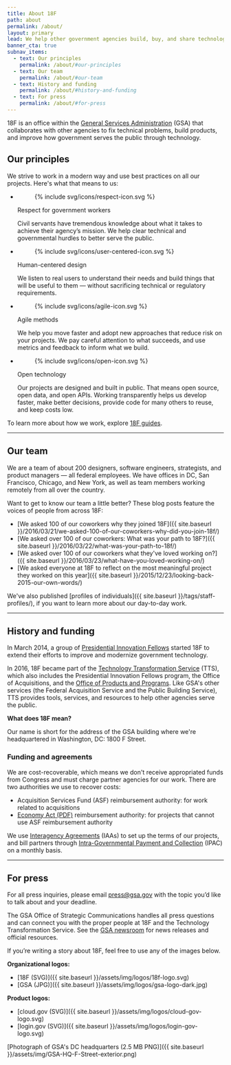 ```yaml
---
title: About 18F
path: about
permalink: /about/
layout: primary
lead: We help other government agencies build, buy, and share technology products.
banner_cta: true
subnav_items:
  - text: Our principles
    permalink: /about/#our-principles
  - text: Our team
    permalink: /about/#our-team
  - text: History and funding
    permalink: /about/#history-and-funding
  - text: For press
    permalink: /about/#for-press
---
```


18F is an office within the [General Services Administration](https://www.gsa.gov/) (GSA) that collaborates with other agencies to fix technical problems, build products, and improve how government serves the public through technology.

## Our principles

We strive to work in a modern way and use best practices on all our projects. Here's what that means to us:

<ul class="icon-list-wrapper">
  <li class="icon-list">
    <figure class="icon-list-image">{% include svg/icons/respect-icon.svg %}</figure>
    <div class="icon-list-text">
      <p class="p-bold">Respect for government workers</p>
      <p>Civil servants have tremendous knowledge about what it takes to achieve their agency’s mission. We help clear technical and governmental hurdles to better serve the public.</p>
    </div>
  </li>

  <li class="icon-list">
    <figure class="icon-list-image">{% include svg/icons/user-centered-icon.svg %}</figure>
    <div class="icon-list-text">
      <p class="p-bold">Human-centered design</p>
      <p>We listen to real users to understand their needs and build things that will be useful to them — without sacrificing technical or regulatory requirements.</p>
    </div>
  </li>

  <li class="icon-list">
    <figure class="icon-list-image">{% include svg/icons/agile-icon.svg %}</figure>
    <div class="icon-list-text">
      <p class="p-bold">Agile methods</p>
      <p>We help you move faster and adopt new approaches that reduce risk on your projects. We pay careful attention to what succeeds, and use metrics and feedback to inform what we build.</p>
    </div>
  </li>

  <li class="icon-list">
    <figure class="icon-list-image">{% include svg/icons/open-icon.svg %}</figure>
    <div class="icon-list-text">
      <p class="p-bold">Open technology</p>
      <p>Our projects are designed and built in public. That means open source, open data, and open APIs. Working transparently helps us develop faster, make better decisions, provide code for many others to reuse, and keep costs low.</p>
    </div>
  </li>
</ul>

To learn more about how we work, explore [18F guides](https://pages.18f.gov/guides/).

-----

## Our team

We are a team of about 200 designers, software engineers, strategists, and product managers — all federal employees. We have offices in DC, San Francisco, Chicago, and New York, as well as team members working remotely from all over the country.

Want to get to know our team a little better? These blog posts feature the voices of people from across 18F:

- [We asked 100 of our coworkers why they joined 18F]({{ site.baseurl }}/2016/03/21/we-asked-100-of-our-coworkers-why-did-you-join-18f/)
- [We asked over 100 of our coworkers: What was your path to 18F?]({{ site.baseurl }}/2016/03/22/what-was-your-path-to-18f/)
- [We asked over 100 of our coworkers what they've loved working on?]({{ site.baseurl }}/2016/03/23/what-have-you-loved-working-on/)
- [We asked everyone at 18F to reflect on the most meaningful project they worked on this year]({{ site.baseurl }}/2015/12/23/looking-back-2015-our-own-words/)

We've also published [profiles of individuals]({{ site.baseurl }}/tags/staff-profiles/), if you want to learn more about our day-to-day work.

-----

## History and funding

In March 2014, a group of [Presidential Innovation Fellows](https://presidentialinnovationfellows.gov/) started 18F to extend their efforts to improve and modernize government technology.

In 2016, 18F became part of the [Technology Transformation Service](https://www.gsa.gov/tts) (TTS), which also includes the Presidential Innovation Fellows program, the Office of Acquisitions, and the [Office of Products and Programs](https://www.gsa.gov/portal/content/124174). Like GSA's other services (the Federal Acquisition Service and the Public Building Service), TTS provides tools, services, and resources to help other agencies serve the public.

**What does 18F mean?**

Our name is short for the address of the GSA building where we're headquartered in Washington, DC: 1800 F Street.

### Funding and agreements

We are cost-recoverable, which means we don't receive appropriated funds from Congress and must charge partner agencies for our work. There are two authorities we use to recover costs:

- Acquisition Services Fund (ASF) reimbursement authority: for work related to acquisitions
- [Economy Act (PDF)](http://www.gc.noaa.gov/documents/mou-economyact.pdf) reimbursement authority: for projects that cannot use ASF reimbursement authority

We use [Interagency Agreements](https://pages.18f.gov/iaa-forms/) (IAAs) to set up the terms of our projects, and bill partners through [Intra-Governmental Payment and Collection](https://www.fiscal.treasury.gov/fsservices/gov/acctg/ipac/ipac_home.htm) (IPAC) on a monthly basis.

-----

## For press

For all press inquiries, please email [press@gsa.gov](mailto:press@gsa.gov?Subject=18F%20Media%20Query) with the topic you’d like to talk about and your deadline.

The GSA Office of Strategic Communications handles all press questions and can connect you with the proper people at 18F and the Technology Transformation Service. See the [GSA newsroom](https://www.gsa.gov/portal/category/26627) for news releases and official resources.

If you’re writing a story about 18F, feel free to use any of the images below.

**Organizational logos:**
  - [18F (SVG)]({{ site.baseurl }}/assets/img/logos/18f-logo.svg)
  - [GSA (JPG)]({{ site.baseurl }}/assets/img/logos/gsa-logo-dark.jpg)

**Product logos:**
  - [cloud.gov (SVG)]({{ site.baseurl }}/assets/img/logos/cloud-gov-logo.svg)
  - [login.gov (SVG)]({{ site.baseurl }}/assets/img/logos/login-gov-logo.svg)

[Photograph of GSA's DC headquarters (2.5 MB PNG)]({{ site.baseurl }}/assets/img/GSA-HQ-F-Street-exterior.png)
